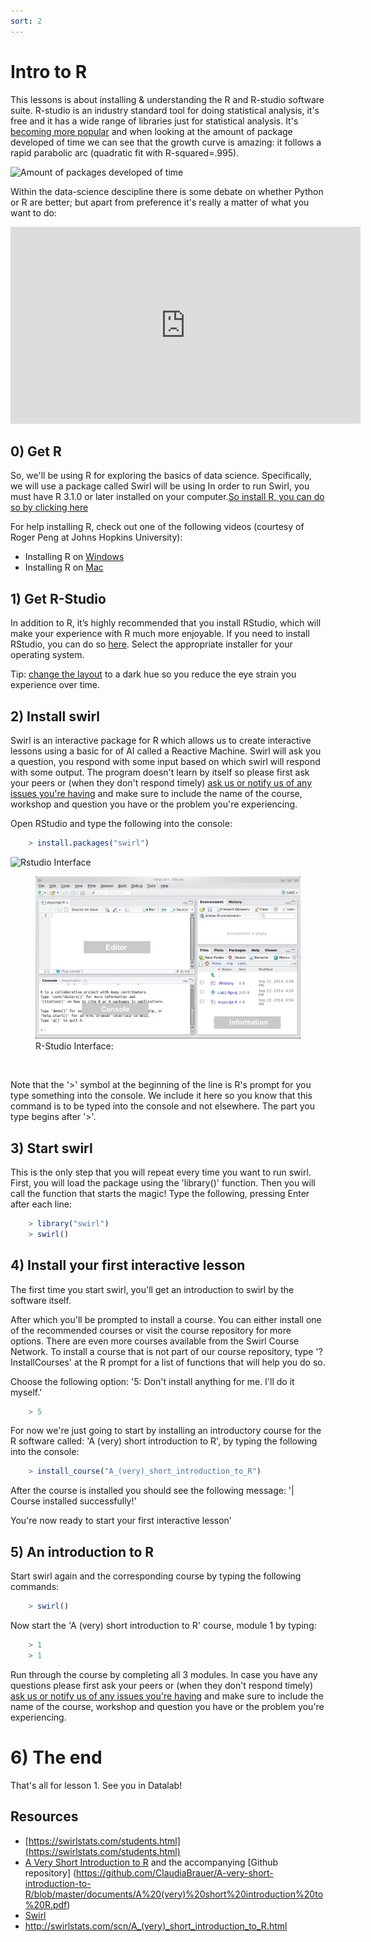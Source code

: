 ```yaml
---
sort: 2
---
```

# Intro to R

This lessons is about installing & understanding the R and R-studio software suite. R-studio is an industry standard tool for doing statistical analysis, it's free and it has a wide range of libraries just for statistical analysis. It's [becoming more popular](http://r4stats.com/articles/popularity/) and when looking at the amount of package developed of time we can see that the growth curve is amazing: it follows a rapid parabolic arc (quadratic fit with R-squared=.995).

![Amount of packages developed of time](https://github.com/BredaUniversityGames/AAI-DM/blob/15080271fb11de729f8528493858fe7a8457793d/docs/assets/images/DS1/PackagesOnCranOverTime.png)

Within the data-science descipline there is some debate on whether Python or R are better; but apart from preference
it's really a matter of what you want to do:
<iframe width="560" height="315" src="https://www.youtube.com/embed/1gdKC5O0Pwc" title="YouTube video player" frameborder="0" allow="accelerometer; autoplay; clipboard-write; encrypted-media; gyroscope; picture-in-picture" allowfullscreen></iframe>

## 0) Get R
So, we'll be using R for exploring the basics of data science. Specifically, we will use a package called Swirl will be using In order to run Swirl, you must have R 3.1.0 or later installed on your computer.[So install R, you can do so by clicking here](https://cran.rstudio.com/)

For help installing R, check out one of the following videos (courtesy of Roger Peng at Johns Hopkins University):
- Installing R on [Windows](https://youtu.be/mfGFv-iB724)
- Installing R on [Mac](https://youtu.be/Icawuhf0Yqo)

## 1) Get R-Studio
In addition to R, it’s highly recommended that you install RStudio, which will make your experience with R much more enjoyable.
If you need to install RStudio, you can do so [here](https://www.rstudio.com/products/rstudio/download/). Select the appropriate installer for your operating system.

Tip: [change the layout](https://youtu.be/7LkAe4oAlP4) to a dark hue so you reduce the eye strain you experience over time.

## 2) Install swirl
Swirl is an interactive package for R which allows us to create interactive lessons using a basic for of AI called a Reactive Machine. Swirl will ask you a question, you respond with some input based on which swirl will respond with some output. The program doesn't learn by itself so please first ask your peers or (when they don't respond timely) [ask us or notify us of any issues you're having](https://github.com/BredaUniversity/AAI-DM/issues/new) and make sure to include the name of the course, workshop and question you have or the problem you're experiencing.

Open RStudio and type the following into the console:
```R
	> install.packages("swirl")
```
![Rstudio Interface](https://github.com/BredaUniversityGames/AAI-DM/blob/15080271fb11de729f8528493858fe7a8457793d/docs/assets/images/DS1/PackagesOnCranOverTime.png)

<figure>
    <img src=".\assets\rstudio2.PNG" />
    <figcaption>R-Studio Interface:</figcaption>
</figure>
<br>

Note that the '>' symbol at the beginning of the line is R's prompt for you type something into the console. We include it here so you know that this command is to be typed into the console and not elsewhere. The part you type begins after '>'.

## 3) Start swirl
This is the only step that you will repeat every time you want to run swirl. First, you will load the package using the 'library()' function. Then you will call the function that starts the magic! Type the following, pressing Enter after each line:
```R
	> library("swirl")
	> swirl()
```

## 4) Install your first interactive lesson
The first time you start swirl, you'll get an introduction to swirl by the software itself.

After which you'll be prompted to install a course. You can either install one of the recommended courses or visit the course repository for more options. There are even more courses available from the Swirl Course Network. To install a course that is not part of our course repository, type '?InstallCourses' at the R prompt for a list of functions that will help you do so.

Choose the following option: '5: Don't install anything for me. I'll do it myself.'
```R
	> 5
```

For now we're just going to start by installing an introductory course for the R software called: 'A (very) short introduction to R', by typing the following into the console:
```R
	> install_course("A_(very)_short_introduction_to_R")
```
After the course is installed you should see the following message:
'| Course installed successfully!'

You're now ready to start your first interactive lesson'

## 5) An introduction to R
Start swirl again and the corresponding course by typing the following commands:
```R
	> swirl()
```
Now start the 'A (very) short introduction to R' course, module 1 by typing:
```R
	> 1
	> 1
```
Run through the course by completing all 3 modules. In case you have any questions please first ask your peers or (when they don't respond timely) [ask us or notify us of any issues you're having](https://github.com/BredaUniversity/AAI-DM/issues/new) and make sure to include the name of the course, workshop and question you have or the problem you're experiencing.

# 6) The end
That's all for lesson 1. See you in Datalab!

## Resources
- [https://swirlstats.com/students.html](https://swirlstats.com/students.html)
- [A Very Short Introduction to R](http://swirlstats.com/scn/A_(very)_short_introduction_to_R.html) and the accompanying [Github repository] (https://github.com/ClaudiaBrauer/A-very-short-introduction-to-R/blob/master/documents/A%20(very)%20short%20introduction%20to%20R.pdf)
- [Swirl](https://swirlstats.com/help.html)
- http://swirlstats.com/scn/A_(very)_short_introduction_to_R.html
